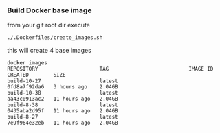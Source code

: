 ### Build Docker base image ###

from your git root dir execute 
```
./.Dockerfiles/create_images.sh
```

this will create 4 base images
```
docker images
REPOSITORY                    TAG                          IMAGE ID       CREATED        SIZE
build-10-27                   latest                       0fd8a7f92da6   3 hours ago    2.04GB
build-10-38                   latest                       aa43c0913ac2   11 hours ago   2.04GB
build-8-38                    latest                       0435aba2d95f   11 hours ago   2.04GB
build-8-27                    latest                       7e9f964e32eb   11 hours ago   2.04GB
```

